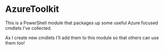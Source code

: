 AzureToolkit
============

This is a PowerShell module that packages up some useful Azure focused cmdlets I've collected.

As I create new cmdlets I'll add them to this module so that others can use them too!